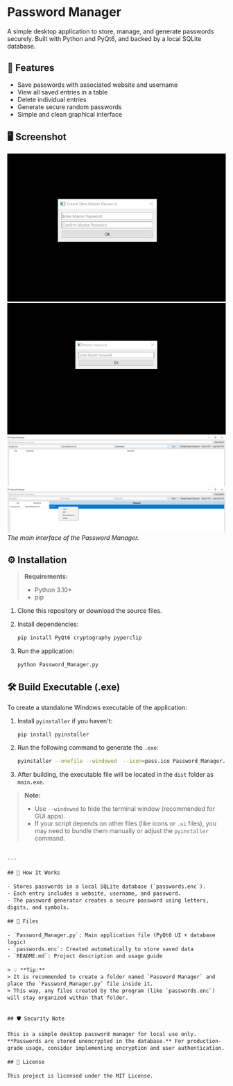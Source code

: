 # Password Manager

A simple desktop application to store, manage, and generate passwords securely. Built with Python and PyQt6, and backed by a local SQLite database.

## 🚀 Features

- Save passwords with associated website and username
- View all saved entries in a table
- Delete individual entries
- Generate secure random passwords
- Simple and clean graphical interface

## 🖥️ Screenshot

![Screenshot](1.png)  
![Screenshot](2.png)  
![Screenshot](3.png)  
![Screenshot](4.png)  
*The main interface of the Password Manager.*

## ⚙️ Installation

> **Requirements:**  
> - Python 3.10+  
> - pip  

1. Clone this repository or download the source files.

2. Install dependencies:
   ```bash
   pip install PyQt6 cryptography pyperclip
   ```

3. Run the application:
   ```bash
   python Password_Manager.py
   ```

## 🛠️ Build Executable (.exe)

To create a standalone Windows executable of the application:

1. Install `pyinstaller` if you haven't:
   ```bash
   pip install pyinstaller
   ```

2. Run the following command to generate the `.exe`:
   ```bash
   pyinstaller --onefile --windowed  --icon=pass.ico Password_Manager.py
   ```

3. After building, the executable file will be located in the `dist` folder as `main.exe`.

> **Note:**  
> - Use `--windowed` to hide the terminal window (recommended for GUI apps).  
> - If your script depends on other files (like icons or `.ui` files), you may need to bundle them manually or adjust the `pyinstaller` command.
```

---

## 🔐 How It Works

- Stores passwords in a local SQLite database (`passwords.enc`).
- Each entry includes a website, username, and password.
- The password generator creates a secure password using letters, digits, and symbols.

## 📁 Files

- `Password_Manager.py`: Main application file (PyQt6 UI + database logic)
- `passwords.enc`: Created automatically to store saved data
- `README.md`: Project description and usage guide

> 💡 **Tip:**  
> It is recommended to create a folder named `Password Manager` and place the `Password_Manager.py` file inside it.  
> This way, any files created by the program (like `passwords.enc`) will stay organized within that folder.


## 🛡️ Security Note

This is a simple desktop password manager for local use only. **Passwords are stored unencrypted in the database.** For production-grade usage, consider implementing encryption and user authentication.

## 📄 License

This project is licensed under the MIT License.
